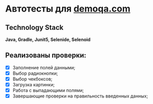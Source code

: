 # Автотесты для [demoqa.com](https://demoqa.com/automation-practice-form)
## Technology Stack
**Java, Gradle, Junit5, Selenide, Selenoid**

## Реализованы проверки:
- [X] Заполнение полей данными;
- [X] Выбор радиокнопки;
- [X] Выбор чекбоксов;
- [X] Загрузка картинки;
- [X] Работа с выпадающими полями;
- [X] Завершающие проверки на правильность введенных данных;
